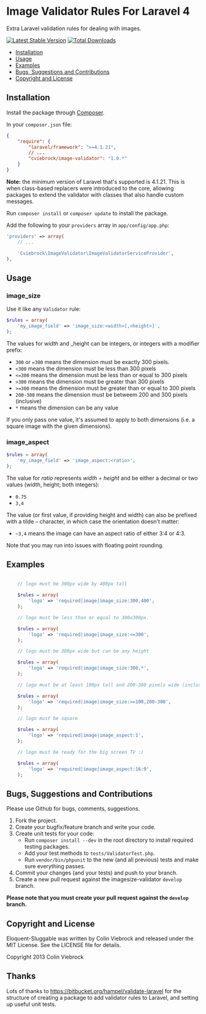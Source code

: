 # Image Validator Rules For Laravel 4

Extra Laravel validation rules for dealing with images.

[![Latest Stable Version](https://poser.pugx.org/cviebrock/image-validator/v/stable.png)](https://packagist.org/packages/cviebrock/image-validator)
[![Total Downloads](https://poser.pugx.org/cviebrock/image-validator/downloads.png)](https://packagist.org/packages/cviebrock/image-validator)


* [Installation](#installation)
* [Usage](#usage)
* [Examples](#examples)
* [Bugs, Suggestions and Contributions](#bugs)
* [Copyright and License](#copyright)



<a name="installation"></a>
## Installation

Install the package through [Composer](http://getcomposer.org).

In your `composer.json` file:

```json
{
	"require": {
		"laravel/framework": ">=4.1.21",
		// ...
		"cviebrock/image-validator": "1.0.*"
	}
}
```

**Note:** the minimum version of Laravel that's supported is 4.1.21.  This is when class-based replacers were introduced to the core, allowing packages to extend the validator with classes that also handle custom messages.

Run `composer install` or `composer update` to install the package.

Add the following to your `providers` array in `app/config/app.php`:

```php
'providers' => array(
	// ...

	'Cviebrock\ImageValidator\ImageValidatorServiceProvider',
),
```



<a name="usage"></a>
## Usage

### image_size

Use it like any `Validator` rule:

```php
$rules = array(
	'my_image_field' => 'image_size:<width>[,<height>]',
);
```

The values for _width_ and _height can be integers, or integers with a modifier prefix:

- `300` or `=300` means the dimension must be exactly 300 pixels.
- `<300` means the dimension must be less than 300 pixels
- `<=300` means the dimension must be less than or equal to 300 pixels
- `>300` means the dimension must be greater than 300 pixels
- `>=300` means the dimension must be greater than or equal to 300 pixels
- `200-300` means the dimension must be betweem 200 and 300 pixels (inclusive)
- `*` means the dimension can be any value

If you only pass one value, it's assumed to apply to both dimensions (i.e. a square image with the given dimensions).

### image_aspect

```php
$rules = array(
	'my_image_field' => 'image_aspect:<ratio>',
);
```

The value for _ratio_ represents _width ÷ height_ and be either a decimal or two values (width, height; both integers):

- `0.75`
- `3,4`

The value (or first value, if providing height and width) can also be prefixed with a tilde `~` character,
in which case the orientation doesn't matter:

- `~3,4` means the image can have an aspect ratio of either 3:4 or 4:3.

Note that you may run into issues with floating point rounding.


<a name="examples"></a>
## Examples

```php

	// logo must be 300px wide by 400px tall

	$rules = array(
		'logo' => 'required|image|image_size:300,400',
	);

	// logo must be less than or equal to 300x300px.

	$rules = array(
		'logo' => 'required|image|image_size:<=300',
	);

	// logo must be 300px wide but can be any height

	$rules = array(
		'logo' => 'required|image|image_size:300,*',
	);

	// logo must be at least 100px tall and 200-300 pixels wide (inclusive)

	$rules = array(
		'logo' => 'required|image|image_size:>=100,200-300',
	);

	// logo must be square

	$rules = array(
		'logo' => 'required|image|image_aspect:1',
	);

	// logo must be ready for the big screen TV :)

	$rules = array(
		'logo' => 'required|image|image_aspect:16:9',
	);


```



<a name="bugs"></a>
## Bugs, Suggestions and Contributions

Please use Github for bugs, comments, suggestions.

1. Fork the project.
2. Create your bugfix/feature branch and write your code.
3. Create unit tests for your code:
	- Run `composer install --dev` in the root directory to install required testing packages.
	- Add your test methods to `tests/ValidatorTest.php`.
	- Run `vendor/bin/phpunit` to the new (and all previous) tests and make sure everything passes.
3. Commit your changes (and your tests) and push to your branch.
4. Create a new pull request against the imagesize-validator `develop` branch.

**Please note that you must create your pull request against the `develop` branch.**



<a name="copyright"></a>
## Copyright and License

Eloquent-Sluggable was written by Colin Viebrock and released under the MIT License. See the LICENSE file for details.

Copyright 2013 Colin Viebrock



## Thanks

Lots of thanks to https://bitbucket.org/hampel/validate-laravel for the structure of creating a package to add validator rules to Laravel, and setting up useful unit tests.
